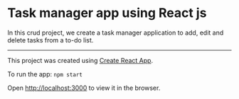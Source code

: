 # Task manager app using React js

In this crud project, we create a task manager application to add, edit and delete tasks from a to-do list. 

---
This project was created using [Create React App](https://github.com/facebook/create-react-app).

To run the app: `npm start`

Open [http://localhost:3000](http://localhost:3000) to view it in the browser.
